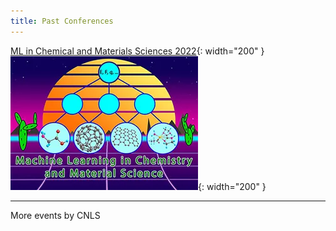 ```yaml
---
title: Past Conferences
---
```

[ML in Chemical and Materials Sciences 2022](https://web.cvent.com/event/98d693ec-2328-4e76-bf46-c88d714cb55a/summary){: width="200" }   
![](/assets/past_events/2023-logo.webp){: width="200" }

--------------------
More events by CNLS
